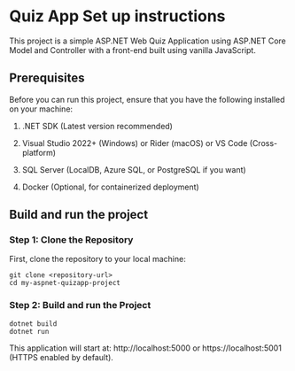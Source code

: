 # Quiz App Set up instructions

This project is a simple ASP.NET Web Quiz Application using ASP.NET Core Model and Controller with a front-end built using vanilla JavaScript.

## Prerequisites

Before you can run this project, ensure that you have the following installed on your machine:

1. .NET SDK (Latest version recommended)

2. Visual Studio 2022+ (Windows) or Rider (macOS) or VS Code (Cross-platform)

3. SQL Server (LocalDB, Azure SQL, or PostgreSQL if you want)

4. Docker (Optional, for containerized deployment)

## Build and run the project

### Step 1: Clone the Repository
First, clone the repository to your local machine:
```
git clone <repository-url>
cd my-aspnet-quizapp-project
```

### Step 2: Build and run the Project
```
dotnet build
dotnet run
```

This application will start at: http://localhost:5000 or https://localhost:5001 (HTTPS enabled by default).
